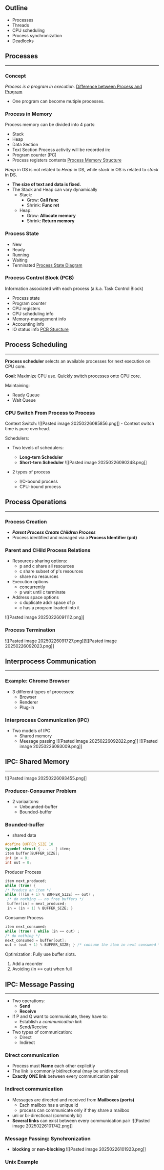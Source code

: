 ## Outline
- Processes
- Threads
- CPU scheduling
- Process synchronization
- Deadlocks

## Processes
---
### Concept
_Process is a program in execution._
[Difference between Process and Program](L3_p1.png)
- One program can become mutiple processes.
### Process in Memory
Process memory can be divided into 4 parts:
- Stack
- Heap
- Data Section
- Text Section
Process activity will be recorded in:
- Program counter (PC)
- Process registers contents
[Process Memory Structure](L3_p2.png)

_Heap_ in OS is not related to _Heap_ in DS, while *stack* in OS is related to _stack_ in DS.

- **The size of text and data is fixed.**
- The Stack and Heap can vary dynamically
	- Stack:
		- Grow: **Call func**
		- Shrink: **Func ret**
	- Heap:
		- Grow:  **Allocate memory**
		- Shrink: **Return memory**

### Process State
- New
- Ready
- Running
- Waiting
- Terminated
[Process State Diagram](L3_p3.png)

### Process Control Block (PCB)
Information associated with each process (a.k.a. Task Control Block)
- Process state
- Program counter
- CPU registers
- CPU scheduling info
- Memory-management info
- Accounting info
- IO status info
[PCB Sturcture](L3_p4.png)

## Process Scheduling
---
**Process scheduler** selects an available processes for next execution on CPU core.

**Goal:** Maximize CPU use. Quickly switch processes onto CPU core.

Maintaining:
- Ready Queue
- Wait Queue

### CPU Switch From Process to Process
Context Switch:
![[Pasted image 20250226085856.png]]
	- Context switch time is pure overhead.

Schedulers:
- Two levels of schedulers:
	- **Long-tern Scheduler**
	- **Short-tern Scheduler**
![[Pasted image 20250226090248.png]]

- 2 types of process
	- I/O-bound process
	- CPU-bound process

## Process Operations
---
### Process Creation
- _**Parent Process Create Children Process**_
- Process identified and managed via a **Process Identifier (pid)**

### Parent and CHild Process Relations
- Resources sharing options:
	- p and c share all resources
	- c share subset of p's resources
	- share no resources
- Execution options
	- concurrently
	- p wait until c terminate
- Address space options
	- c duplicate addr space of p
	- c has a program loaded into it

![[Pasted image 20250226091112.png]]

### Process Termination
![[Pasted image 20250226091727.png]]![[Pasted image 20250226092023.png]]

## Interprocess Communication
---
### Example: Chrome Browser
- 3 different types of processes:
	- Browser
	- Renderer
	- Plug-in

### Interprocess Communication (IPC)
- Two models of IPC
	- Shared memory
	- Meesage passing
![[Pasted image 20250226092822.png]]
![[Pasted image 20250226093009.png]]

## IPC: Shared Memory
---
![[Pasted image 20250226093455.png]]
### Producer-Consumer Problem
- 2 variaaitons:
	- Unbounded-buffer
	- Bounded-buffer

### Bounded-buffer 
- shared data
```C
#define BUFFER_SIZE 10 
typedef struct { . . . } item; 
item buffer[BUFFER_SIZE]; 
int in = 0; 
int out = 0;
```
Producer Process
```C
item next_produced; 
while (true) {
/* Produce an item */ 
while (((in + 1) % BUFFER_SIZE) == out) ;
 /* do nothing -- no free buffers */ 
 buffer[in] = next_produced; 
 in = (in + 1) % BUFFER_SIZE; }
```
Consumer Process
```C
item next_consumed; 
while (true) { while (in == out) ; 
/* do nothing */ 
next_consumed = buffer[out]; 
out = (out + 1) % BUFFER_SIZE; } /* consume the item in next consumed */
```

Optimization:
Fully use buffer slots.
1. Add a recorder
2. Avoiding (in == out) when full

## IPC: Message Passing
---
- Two operations:
	- **Send**
	- **Receive**
- If P and Q want to communicate, theey have to:
	- Establish a _communication link_
	- Send/Receive
- Two types of communication:
	- Direct
	- Indirect

### DIrect communication
- Process must **Name** each other explicitly
- The link is commonly bidirectional (may be unidirectional)
- **Exactly ONE link** between every communication pair

### Indirect communication
- Messages are directed and received from **Mailboxes (ports)**
	- Each mailbox has a unique id
	- process can communicate only if they share a mailbox
- uni or bi-directional (commonly bi)
- **Several links** can exist between every communication pair
![[Pasted image 20250226101742.png]]
### Message Passing: Synchronization
- **blocking** or **non-blocking**
![[Pasted image 20250226101923.png]]

### Unix Example
